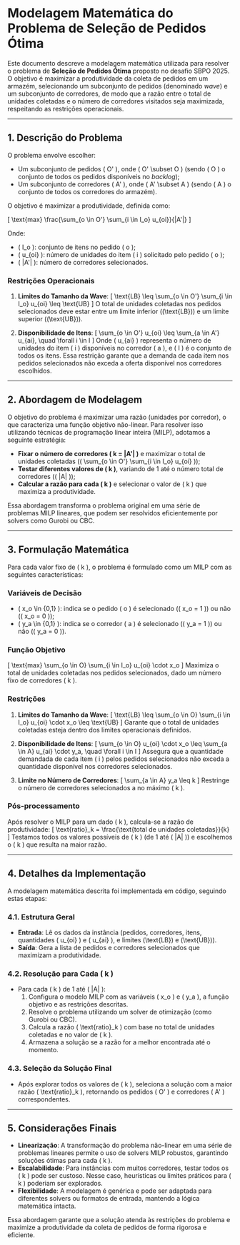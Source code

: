 # Modelagem Matemática do Problema de Seleção de Pedidos Ótima

Este documento descreve a modelagem matemática utilizada para resolver o problema de **Seleção de Pedidos Ótima** proposto no desafio SBPO 2025. O objetivo é maximizar a produtividade da coleta de pedidos em um armazém, selecionando um subconjunto de pedidos (denominado *wave*) e um subconjunto de corredores, de modo que a razão entre o total de unidades coletadas e o número de corredores visitados seja maximizada, respeitando as restrições operacionais.

---

## 1. Descrição do Problema

O problema envolve escolher:
- Um subconjunto de pedidos \( O' \), onde \( O' \subset O \) (sendo \( O \) o conjunto de todos os pedidos disponíveis no *backlog*);
- Um subconjunto de corredores \( A' \), onde \( A' \subset A \) (sendo \( A \) o conjunto de todos os corredores do armazém).

O objetivo é maximizar a produtividade, definida como:

\[
\text{max} \frac{\sum_{o \in O'} \sum_{i \in I_o} u_{oi}}{|A'|}
\]

Onde:
- \( I_o \): conjunto de itens no pedido \( o \);
- \( u_{oi} \): número de unidades do item \( i \) solicitado pelo pedido \( o \);
- \( |A'| \): número de corredores selecionados.

### Restrições Operacionais
1. **Limites do Tamanho da Wave**:
   \[
   \text{LB} \leq \sum_{o \in O'} \sum_{i \in I_o} u_{oi} \leq \text{UB}
   \]
   O total de unidades coletadas nos pedidos selecionados deve estar entre um limite inferior (\(\text{LB}\)) e um limite superior (\(\text{UB}\)).

2. **Disponibilidade de Itens**:
   \[
   \sum_{o \in O'} u_{oi} \leq \sum_{a \in A'} u_{ai}, \quad \forall i \in I
   \]
   Onde \( u_{ai} \) representa o número de unidades do item \( i \) disponíveis no corredor \( a \), e \( I \) é o conjunto de todos os itens. Essa restrição garante que a demanda de cada item nos pedidos selecionados não exceda a oferta disponível nos corredores escolhidos.

---

## 2. Abordagem de Modelagem

O objetivo do problema é maximizar uma razão (unidades por corredor), o que caracteriza uma função objetivo não-linear. Para resolver isso utilizando técnicas de programação linear inteira (MILP), adotamos a seguinte estratégia:

- **Fixar o número de corredores \( k = |A'| \)** e maximizar o total de unidades coletadas (\( \sum_{o \in O'} \sum_{i \in I_o} u_{oi} \));
- **Testar diferentes valores de \( k \)**, variando de 1 até o número total de corredores (\( |A| \));
- **Calcular a razão para cada \( k \)** e selecionar o valor de \( k \) que maximiza a produtividade.

Essa abordagem transforma o problema original em uma série de problemas MILP lineares, que podem ser resolvidos eficientemente por solvers como Gurobi ou CBC.

---

## 3. Formulação Matemática

Para cada valor fixo de \( k \), o problema é formulado como um MILP com as seguintes características:

### Variáveis de Decisão
- \( x_o \in \{0,1\} \): indica se o pedido \( o \) é selecionado (\( x_o = 1 \)) ou não (\( x_o = 0 \));
- \( y_a \in \{0,1\} \): indica se o corredor \( a \) é selecionado (\( y_a = 1 \)) ou não (\( y_a = 0 \)).

### Função Objetivo
\[
\text{max} \sum_{o \in O} \sum_{i \in I_o} u_{oi} \cdot x_o
\]
Maximiza o total de unidades coletadas nos pedidos selecionados, dado um número fixo de corredores \( k \).

### Restrições
1. **Limites do Tamanho da Wave**:
   \[
   \text{LB} \leq \sum_{o \in O} \sum_{i \in I_o} u_{oi} \cdot x_o \leq \text{UB}
   \]
   Garante que o total de unidades coletadas esteja dentro dos limites operacionais definidos.

2. **Disponibilidade de Itens**:
   \[
   \sum_{o \in O} u_{oi} \cdot x_o \leq \sum_{a \in A} u_{ai} \cdot y_a, \quad \forall i \in I
   \]
   Assegura que a quantidade demandada de cada item \( i \) pelos pedidos selecionados não exceda a quantidade disponível nos corredores selecionados.

3. **Limite no Número de Corredores**:
   \[
   \sum_{a \in A} y_a \leq k
   \]
   Restringe o número de corredores selecionados a no máximo \( k \).

### Pós-processamento
Após resolver o MILP para um dado \( k \), calcula-se a razão de produtividade:
\[
\text{ratio}_k = \frac{\text{total de unidades coletadas}}{k}
\]
Testamos todos os valores possíveis de \( k \) (de 1 até \( |A| \)) e escolhemos o \( k \) que resulta na maior razão.

---

## 4. Detalhes da Implementação

A modelagem matemática descrita foi implementada em código, seguindo estas etapas:

### 4.1. Estrutura Geral
- **Entrada**: Lê os dados da instância (pedidos, corredores, itens, quantidades \( u_{oi} \) e \( u_{ai} \), e limites \(\text{LB}\) e \(\text{UB}\)).
- **Saída**: Gera a lista de pedidos e corredores selecionados que maximizam a produtividade.

### 4.2. Resolução para Cada \( k \)
- Para cada \( k \) de 1 até \( |A| \):
  1. Configura o modelo MILP com as variáveis \( x_o \) e \( y_a \), a função objetivo e as restrições descritas.
  2. Resolve o problema utilizando um solver de otimização (como Gurobi ou CBC).
  3. Calcula a razão \( \text{ratio}_k \) com base no total de unidades coletadas e no valor de \( k \).
  4. Armazena a solução se a razão for a melhor encontrada até o momento.

### 4.3. Seleção da Solução Final
- Após explorar todos os valores de \( k \), seleciona a solução com a maior razão \( \text{ratio}_k \), retornando os pedidos \( O' \) e corredores \( A' \) correspondentes.

---

## 5. Considerações Finais

- **Linearização**: A transformação do problema não-linear em uma série de problemas lineares permite o uso de solvers MILP robustos, garantindo soluções ótimas para cada \( k \).
- **Escalabilidade**: Para instâncias com muitos corredores, testar todos os \( k \) pode ser custoso. Nesse caso, heurísticas ou limites práticos para \( k \) poderiam ser explorados.
- **Flexibilidade**: A modelagem é genérica e pode ser adaptada para diferentes solvers ou formatos de entrada, mantendo a lógica matemática intacta.

Essa abordagem garante que a solução atenda às restrições do problema e maximize a produtividade da coleta de pedidos de forma rigorosa e eficiente.